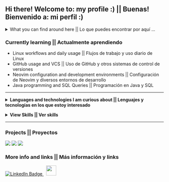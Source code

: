 ## Hi there! Welcome to: my profile :) || Buenas! Bienvenido a: mi perfil :)

<details>
 <summary>
  What you can find around here || Lo que puedes encontrar por aquí ...
 </summary>
<ul>
  <li> My custom dev-environment configs || Mis configuraciones de entornos de desarrollo </li>
  <li> Some forked repos || Algún que otro repositorio forkeado </li>
  <li> Random repos and info about me || Repositorios diversos y cosas sobre mí </li>
  <li> A few serious projects ;) || Algún que otro proyecto serio ;) </li>
</ol>
</details>

### Currently learning || Actualmente aprendiendo

  * Linux workflows and daily usage || Flujos de trabajo y uso diario de Linux
  * GitHub usage and VCS || Uso de GitHub y otros sistemas de control de versiones
  * Neovim configuration and development environments || Configuración de Neovim y diversos entornos de desarrollo
  * Java programming and SQL Queries || Programación en Java y SQL

---

<p>
  <details>
    <summary>
      <strong>Languages and technologies I am curious about || Lenguajes y tecnologías en los que estoy interesado</strong>
    </summary>
    <br>
    <a href="https://www.iso.org/standard/74528.html"><img src="https://skillicons.dev/icons?i=c" /></a>
    <a href="https://www.rust-lang.org/"><img src="https://skillicons.dev/icons?i=rust" /></a> 
    <a href="https://javascript.com"><img src="https://skillicons.dev/icons?i=js" /></a>
   
   </details>
  </p>

<!-- ### Planned || Planeado:
  * Coding patterns and conventions || Patrones y convenciones de código
  * Popular languages like Rust, Go and TypeScript || Lenguajes populares como Rust, Go y TypeScript
  * Backend development & concepts || Conceptos y desarrollo backend
  * Data structures and algorithms || Estructuras de datos y algoritmos
  -->


<p align="left"> 
<details>
  <summary><strong> View Skills || Ver skills </strong></summary>

- Languages and frameworks || Lenguajes y frameworks de programación<br>

  <a href="https://www.java.com/en/"><img src="https://skillicons.dev/icons?i=java" /></a>
  <a href="https://en.wikipedia.org/wiki/Lua_(programming_language)"><img src="https://skillicons.dev/icons?i=lua" /></a>
  <a href="https://www.gnu.org/software/bash/">  <img src="https://skillicons.dev/icons?i=bash"></a>
  <a href="https://html.spec.whatwg.org/"><img src="https://skillicons.dev/icons?i=html" /></a>
  <a href="https://www.w3.org/TR/CSS/#css"><img src="https://skillicons.dev/icons?i=css" /></a>
  <br>

- Dev tools || Herramientas de desarrollo<br>

  <a href="https://neovim.io/"> <img src="https://skillicons.dev/icons?i=neovim"></a>
  <a href="https://tmux.github.io"> <img src="https://avatars.githubusercontent.com/u/12054114?s=48&v=4"></a>
  <a href="https://git-scm.com/"><img src="https://skillicons.dev/icons?i=git" /></a>
  <a href="https://github.com/"><img src="https://skillicons.dev/icons?i=github" /></a>
  <br>
  <a href="https://code.visualstudio.com/"><img src="https://skillicons.dev/icons?i=vscode" /></a>
  <a href="https://obsidian.md/"><img height=48px src="https://obsidian.md/images/obsidian-logo-gradient.svg" /></a>
  <a href="https://i3wm.org/"> <img src="https://kuttler.eu/media/images/i3-logo.original.png" width=48 ></a>
  <a href="https://pop.system76.com/"><img height=48px src="https://img.icons8.com/fluency/48/pop-os-logo.png" /></a>


- Operating systems || Sistemas operativos<br>

  <a href="https://linux.org/"><img src="https://skillicons.dev/icons?i=linux" /></a>
  <a href="https://bsd.org/"><img src="https://skillicons.dev/icons?i=bsd" /></a> 
  <a href="https://www.microsoft.com/es-es/windows/windows-11"><img height=48px src="https://iconape.com/wp-content/png_logo_vector/windows-11-logo.png" /></a>
  
 </details>
</p>

---

### Projects || Proyectos
<p align="flex">
 <a align="center" href="https://github.com/rose-pine/tmux" target="blank"><img src="https://img.shields.io/badge/tmux-Ros%C3%A9%20Pine%20-%23ebbcba"></a>  <a align="center" href="https://github.com/rose-pine/btop" target="blank"><img src="https://img.shields.io/badge/btop-Ros%C3%A9%20Pine%20-%23ebbcba"></a>
 <a align="center" href="https://mrs4ndman.dev" target="blank"><img src="https://img.shields.io/badge/My%20website-Mi%20p%C3%A1gina%20web-blue"></a>
 <br>
</p>



### More info and links || Más información y links

<div id="badges" align="left">
  <a href="https://www.linkedin.com/in/juan-mananes-prieto">
    <img src="https://img.shields.io/badge/LinkedIn-blue?style=for-the-badge&logo=linkedin&logoColor=white" alt="LinkedIn Badge"/>
  </a> &nbsp;
  <a href="https://www.twitter.com/mrs4ndman_" target="_blank" rel="noreferrer"> <picture> <source media="(prefers-color-scheme: dark)" srcset="https://raw.githubusercontent.com/danielcranney/readme-generator/main/public/icons/socials/twitter-dark.svg" /> <source media="(prefers-color-scheme: light)" srcset="https://raw.githubusercontent.com/danielcranney/readme-generator/main/public/icons/socials/twitter.svg" /> <img src="https://raw.githubusercontent.com/danielcranney/readme-generator/main/public/icons/socials/twitter.svg" width="32" height="32" /> </picture> </a>
</div>

